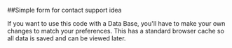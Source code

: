 ##Simple form for contact support idea

If you want to use this code with a Data Base, you'll have to make your own changes to match your preferences.
This has a standard browser cache so all data is saved and can be viewed later.
